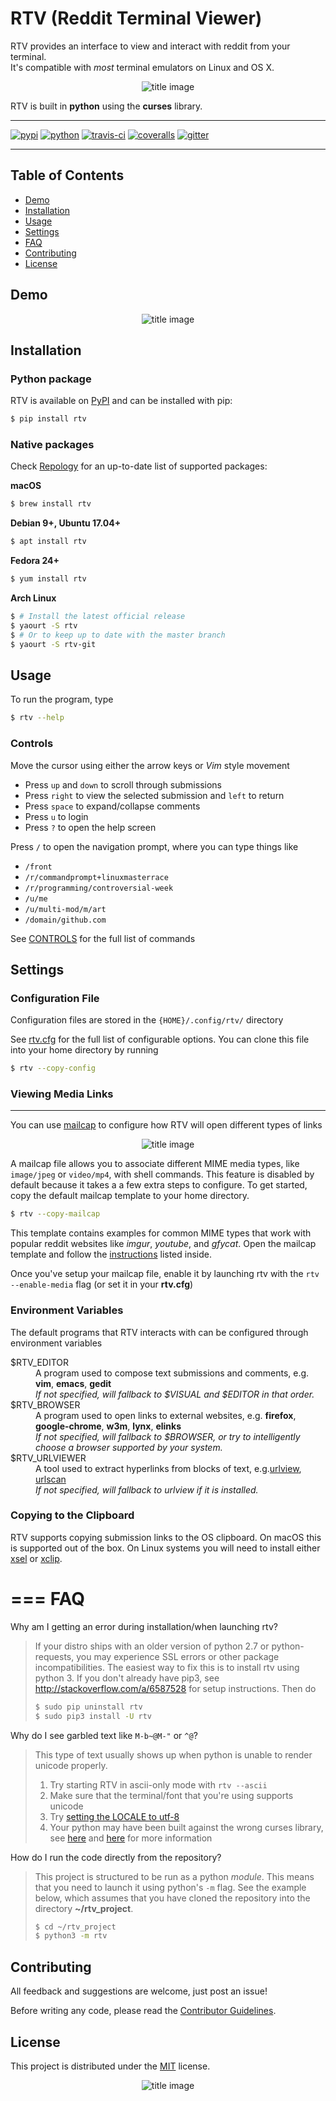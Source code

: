 # RTV (Reddit Terminal Viewer)

RTV provides an interface to view and interact with reddit from your terminal.<br/>
It's compatible with *most* terminal emulators on Linux and OS X.

<p align="center">
<img alt="title image" src="resources/title_image.png"/>
</p>

RTV is built in **python** using the **curses** library.

---

[![pypi](https://img.shields.io/pypi/v/rtv.svg?label=version)](https://pypi.python.org/pypi/rtv/)
[![python](https://img.shields.io/badge/python-2.7%2C%203.6-blue.svg)](https://pypi.python.org/pypi/rtv/)
[![travis-ci](https://travis-ci.org/michael-lazar/rtv.svg?branch=master)](https://travis-ci.org/michael-lazar/rtv)
[![coveralls](https://coveralls.io/repos/michael-lazar/rtv/badge.svg?branch=master&service=github)](https://coveralls.io/github/michael-lazar/rtv?branch=master)
[![gitter](https://img.shields.io/gitter/room/michael-lazar/rtv.js.svg)](https://gitter.im/michael-lazar/rtv)

---

## Table of Contents

* [Demo](#demo)  
* [Installation](#installation)  
* [Usage](#usage)  
* [Settings](#settings)  
* [FAQ](#faq)  
* [Contributing](#contributing)  
* [License](#license)  

## Demo

<p align="center">
<img alt="title image" src="resources/demo.gif"/>
</p>

## Installation

### Python package

RTV is available on [PyPI](https://pypi.python.org/pypi/rtv/) and can be installed with pip:

```bash
$ pip install rtv
```

### Native packages

Check [Repology](https://repology.org/metapackage/rtv/information) for an up-to-date list of supported packages:

**macOS**

```bash
$ brew install rtv
```

**Debian 9+, Ubuntu 17.04+**

```bash
$ apt install rtv
```

**Fedora 24+**

```bash
$ yum install rtv
```

**Arch Linux**

```bash
$ # Install the latest official release
$ yaourt -S rtv
$ # Or to keep up to date with the master branch
$ yaourt -S rtv-git
```

## Usage

To run the program, type 

```bash
$ rtv --help
```

### Controls

Move the cursor using either the arrow keys or *Vim* style movement

- Press ``up`` and ``down`` to scroll through submissions
- Press ``right`` to view the selected submission and ``left`` to return
- Press ``space`` to expand/collapse comments
- Press ``u`` to login
- Press ``?`` to open the help screen

Press ``/`` to open the navigation prompt, where you can type things like

- ``/front``
- ``/r/commandprompt+linuxmasterrace``
- ``/r/programming/controversial-week``
- ``/u/me``
- ``/u/multi-mod/m/art``
- ``/domain/github.com``

See [CONTROLS](https://github.com/michael-lazar/rtv/blob/master/CONTROLS.rst) for the full list of commands

## Settings

### Configuration File

Configuration files are stored in the ``{HOME}/.config/rtv/`` directory

See [rtv.cfg](https://github.com/michael-lazar/rtv/blob/master/rtv/templates/rtv.cfg) for the full list of configurable options. You can clone this file into your home directory by running

```bash
$ rtv --copy-config
```

### Viewing Media Links
-------------------

You can use [mailcap](https://en.wikipedia.org/wiki/Media_type#Mailcap) to configure how RTV will open different types of links

<p align="center">
<img alt="title image" src="resources/mailcap.gif"/>
</p>

A mailcap file allows you to associate different MIME media types, like ``image/jpeg`` or ``video/mp4``, with shell commands. This feature is disabled by default because it takes a a few extra steps to configure. To get started, copy the default mailcap template to your home directory.

```bash
$ rtv --copy-mailcap
```

This template contains examples for common MIME types that work with popular reddit websites like *imgur*, *youtube*, and *gfycat*. Open the mailcap template and follow the [instructions](https://github.com/michael-lazar/rtv/blob/master/rtv/templates/mailcap) listed inside. 

Once you've setup your mailcap file, enable it by launching rtv with the ``rtv --enable-media`` flag (or set it in your **rtv.cfg**)

### Environment Variables

The default programs that RTV interacts with can be configured through environment variables

<dl>
  <dt>$RTV_EDITOR</dt>
  <dd>A program used to compose text submissions and comments, e.g. <strong>vim</strong>, <strong>emacs</strong>, <strong>gedit</strong>
  <br/> <em>If not specified, will fallback to $VISUAL and $EDITOR in that order.</em></dd>
  
  <dt>$RTV_BROWSER</dt>
  <dd>A program used to open links to external websites, e.g. <strong>firefox</strong>, <strong>google-chrome</strong>, <strong>w3m</strong>, <strong>lynx</strong>, <strong>elinks</strong>
  <br/> <em>If not specified, will fallback to $BROWSER, or try to intelligently choose a browser supported by your system.</em></dd>
  
  <dt>$RTV_URLVIEWER</dt>
  <dd>A tool used to extract hyperlinks from blocks of text, e.g.<a href=https://github.com/sigpipe/urlview>urlview</a>, <a href=https://github.com/firecat53/urlscan>urlscan</a>
  <br/> <em>If not specified, will fallback to urlview if it is installed.</em></dd>
</dl>

### Copying to the Clipboard
RTV supports copying submission links to the OS clipboard.
On macOS this is supported out of the box.
On Linux systems you will need to install either [xsel](http://www.vergenet.net/~conrad/software/xsel/) or [xclip](https://sourceforge.net/projects/xclip/).

===
FAQ
===

Why am I getting an error during installation/when launching rtv?

> If your distro ships with an older version of python 2.7 or python-requests,
> you may experience SSL errors or other package incompatibilities. The
> easiest way to fix this is to install rtv using python 3. If you
> don't already have pip3, see http://stackoverflow.com/a/6587528 for setup
> instructions. Then do
>
> ```bash
> $ sudo pip uninstall rtv
> $ sudo pip3 install -U rtv
> ```

Why do I see garbled text like ``M-b~@M-"`` or ``^@``?

> This type of text usually shows up when python is unable to render
> unicode properly.
>    
> 1. Try starting RTV in ascii-only mode with ``rtv --ascii``
> 2. Make sure that the terminal/font that you're using supports unicode
> 3. Try [setting the LOCALE to utf-8](https://perlgeek.de/en/article/set-up-a-clean-utf8-environment)
> 4. Your python may have been built against the wrong curses library,
>    see [here](stackoverflow.com/questions/19373027) and
>    [here](https://bugs.python.org/issue4787) for more information
  
How do I run the code directly from the repository?

> This project is structured to be run as a python *module*. This means that
> you need to launch it using python's ``-m`` flag. See the example below, which
> assumes that you have cloned the repository into the directory **~/rtv_project**.
>
> ```bash
> $ cd ~/rtv_project
> $ python3 -m rtv
> ```

## Contributing
All feedback and suggestions are welcome, just post an issue!

Before writing any code, please read the [Contributor Guidelines](https://github.com/michael-lazar/rtv/blob/master/CONTRIBUTING.rst).

## License
This project is distributed under the [MIT](https://github.com/michael-lazar/rtv/blob/master/LICENSE) license.

<p align="center">
<img alt="title image" src="resources/retro_term.png"/>
</p>
   
